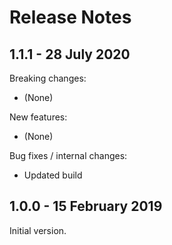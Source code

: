 # Release Notes

## 1.1.1 - 28 July 2020

Breaking changes:
- (None)

New features:
- (None)

Bug fixes / internal changes:
- Updated build

## 1.0.0 - 15 February 2019

Initial version.
